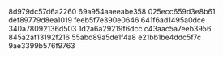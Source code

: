 8d979dc57d6a2260
69a954aaeeabe358
025ecc659d3e8b61
def89779d8ea1019
feeb5f7e390e0646
641f6ad1495a0dce
340a78092136d503
1d2a6a29219f6dcc
c43aac5a7eeb3956
845a2af13192f216
55abd89a5de1f4a8
e21bb1be4ddc5f7c
9ae3399b576f9763

